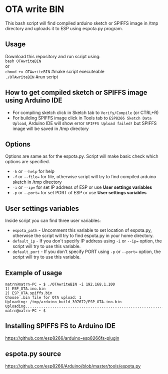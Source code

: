 OTA write BIN
==========

This bash script will find compiled arduino sketch or SPIFFS image in /tmp directory and uploads it to ESP using espota.py program.

## Usage

Download this repository and run script using:   
`bash OTAwriteBIN`   
or   
`chmod +x OTAwriteBIN`   #make script executeable   
`./OTAwriteBIN`   #run script   

## How to get compiled sketch or SPIFFS image using Arduino IDE

 * For compiling sketch click in Sketch tab to `Verify/Compile` (or CTRL+R)
 * For building SPIFFS image click in Tools tab to `ESP8266 Sketch Data Upload`, Arduino IDE will show error `SPIFFS Upload failed!` but SPIFFS image will be saved in /tmp directory

## Options

Options are same as for the espota.py. Script will make basic check which options are specified.   
 * `-h` or `--help` for help
 * `-f` or `--file=` for file, otherwise script will try to find compiled arduino sketch in /tmp directory
 * `-i` or `--ip=` for set IP address of ESP or use **User settings variables**
 * `-p` or `--port=` for set PORT of ESP or use **User settings variables**

## User settings variables

Inside script you can find three user variables:   
 * `espota_path` - Uncomment this variable to set location of espota.py, otherwise the script will try to find espota.py in your home directory.
 * `default_ip` - If you don't specify IP address using `-i` or `--ip=` option, the script will try to use this variable.
 * `default_port` - If you don't specify PORT using `-p` or `--port=` option, the script will try to use this variable.

## Example of usage

```
matrn@matrn-PC ~ $ ./OTAwriteBIN -i 192.168.1.100   
1) ESP_OTA.ino.bin   
2) ESP_OTA.spiffs.bin
Choose .bin file for OTA upload: 1   
Uploading: /tmp/arduino_build_397672/ESP_OTA.ino.bin   
Uploading..........................................................................................................................................................................   
matrn@matrn-PC ~ $
```  

## Installing SPIFFS FS to Arduino IDE

<a href="https://github.com/esp8266/arduino-esp8266fs-plugin">https://github.com/esp8266/arduino-esp8266fs-plugin</a>

## espota.py source

<a href="https://github.com/esp8266/Arduino/blob/master/tools/espota.py">https://github.com/esp8266/Arduino/blob/master/tools/espota.py</a>